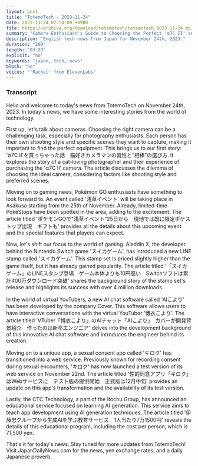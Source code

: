 ```yaml
---
layout: post
title: "TotemoTech - 2023-11-24"
date: 2023-11-24 07:54:09 +0900
file: https://archive.org/download/totemotech/totemotech_2023-11-24.mp3
summary: "Camera Enthusiast's Guide to Choosing the Perfect 'α7C II' and 'Pokémon GO' Event in Asakusa, & more…"
description: "English tech news from Japan for November 24th, 2023."
duration: "200"
length: "03:20"
explicit: "no"
keywords: "japan, tech, news"
block: "no"
voices: "'Rachel' from ElevenLabs"
---
```


### Transcript

Hello and welcome to today's news from TotemoTech on November 24th, 2023. In today's news, we have some interesting stories from the world of technology.

First up, let's talk about cameras. Choosing the right camera can be a challenging task, especially for photography enthusiasts. Each person has their own shooting style and specific scenes they want to capture, making it important to find the perfect equipment. This brings us to our first story: 'α7C II'を買っちゃった話　猫好きカメラマンの習性と“相棒”の選び方. It explores the story of a cat-loving photographer and their experience of purchasing the 'α7C II' camera. The article discusses the dilemma of choosing the ideal camera, considering factors like shooting style and preferred scenes.

Moving on to gaming news, Pokémon GO enthusiasts have something to look forward to. An event called '浅草イベント' will be taking place in Asakusa starting from the 25th of November. Already, limited-time PokéStops have been spotted in the area, adding to the excitement. The article titled 'ポケモンGOで“浅草イベント”25日から　現地では既に限定ポケストップ出現　ギフトも' provides all the details about this upcoming event and the special features that players can expect.

Now, let's shift our focus to the world of gaming. Aladdin X, the developer behind the Nintendo Switch game 'スイカゲーム', has introduced a new LINE stamp called 'スイカゲーム'. This stamp set is priced slightly higher than the game itself, but it has already gained popularity. The article titled '「スイカゲーム」のLINEスタンプ登場　ゲーム本体よりも10円高い　Switchソフトは累計400万ダウンロード突破' shares the background story of the stamp set's release and highlights its success with over 4 million downloads.

In the world of virtual YouTubers, a new AI chat software called 'AIこより' has been developed by the company Cover. This software allows users to have interactive conversations with the virtual YouTuber '博衣こより'. The article titled 'VTuber「博衣こより」のAIチャット「AIこより」　カバーが開発背景紹介　作ったのは新卒エンジニア' delves into the development background of this innovative AI chat software and introduces the engineer behind its creation.

Moving on to a unique app, a sexual consent app called 'キロク' has transitioned into a web service. Previously known for recording consent during sexual encounters, 'キロク' has now launched a test version of its web service on November 22nd. The article titled '性的同意アプリ「キロク」はWebサービスに　テスト版の提供開始　正式版は12月中旬' provides an update on this app's transformation and the availability of its test version.

Lastly, the CTC Technology, a part of the Itochu Group, has announced an educational service focused on learning AI generation. This service aims to teach app development using AI generation techniques. The article titled '伊藤忠グループから生成AIを学ぶ教育サービス　1人当たり7万1500円' reveals the details of this educational program, including the cost per person, which is 71,500 yen.

That's it for today's news. Stay tuned for more updates from TotemoTech!   Visit JapanDailyNews.com for the news, yen exchange rates, and a daily Japanese proverb.

